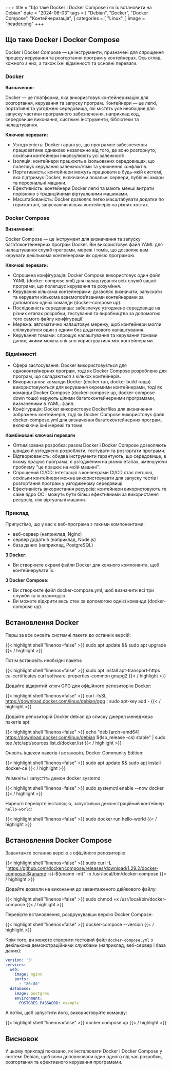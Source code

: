 +++
title = "Що таке Docker і Docker Compose і як їх встановити на Debian"
date = "2024-06-03"
tags = [
    "Debian",
    "Docker",
    "Docker Compose",
    "Контейнеризація",
]
categories = [
    "Linux",
]
image = "header.png"
+++

## Що таке Docker і Docker Compose

Docker і Docker Compose — це інструменти, призначені для спрощення процесу керування та розгортання програм у контейнерах. Ось огляд кожного з них, а також їхні відмінності та основні переваги.

### Docker

**Визначення:**

Docker — це платформа, яка використовує контейнеризацію для розгортання, керування та запуску програм. Контейнери — це легкі, портативні та узгоджені середовища, які містять усе необхідне для запуску частини програмного забезпечення, наприклад код, середовище виконання, системні інструменти, бібліотеки та налаштування.

**Ключові переваги:**

- Узгодженість: Docker гарантує, що програмне забезпечення працюватиме однаково незалежно від того, де воно розгорнуто, оскільки контейнери інкапсулюють усі залежності.
- Ізоляція: контейнери працюють в ізольованих середовищах, що полегшує керування залежностями та уникнення конфліктів.
- Портативність: контейнери можуть працювати в будь-якій системі, яка підтримує Docker, включаючи локальні сервери, публічні хмари та персональні машини.
- Ефективність: контейнери Docker легкі та мають менші витрати порівняно з традиційними віртуальними машинами.
- Масштабованість: Docker дозволяє легко масштабувати додатки по горизонталі, запускаючи кілька контейнерів на різних хостах.

### Docker Compose

**Визначення:**

Docker Compose — це інструмент для визначення та запуску багатоконтейнерних програм Docker. Він використовує файл YAML для налаштування служб програми, мереж і томів, що дозволяє вам керувати декількома контейнерами як однією програмою.

**Ключові переваги:**

- Спрощена конфігурація: Docker Compose використовує один файл YAML (docker-compose.yml) для налаштування всіх служб вашої програми, що полегшує керування та розуміння.
- Керування кількома контейнерами: дозволяє визначати, запускати та керувати кількома взаємопов’язаними контейнерами за допомогою однієї команди (docker-compose up).
- Послідовність середовища: забезпечує узгоджене середовище на різних етапах розробки, тестування та виробництва за допомогою того самого файлу конфігурації.
- Мережа: автоматично налаштовує мережу, щоб контейнери могли спілкуватися один з одним без додаткового налаштування.
- Керування томами: спрощує налаштування та керування томами даних, якими можна спільно користуватися між контейнерами.

### Відмінності

- Сфера застосування: Docker використовується для одноконтейнерних програм, тоді як Docker Compose розроблено для програм, що складаються з кількох контейнерів.
- Використання: команди Docker (docker run, docker build тощо) використовуються для керування окремими контейнерами, тоді як команди Docker Compose (docker-compose up, docker-compose down тощо) керують цілими багатоконтейнерними програмами, визначеними в YAML. файл.
- Конфігурація: Docker використовує Dockerfiles для визначення зображень контейнерів, тоді як Docker Compose використовує файл docker-compose.yml для визначення багатоконтейнерних програм, включаючи їхні мережі та томи.

**Комбіновані ключові переваги**

- Оптимізована розробка: разом Docker і Docker Compose дозволяють швидко й узгоджено розробляти, тестувати та розгортати програми.
- Відтворюваність: обидва інструменти гарантують, що середовище, в якому працює програма, є узгодженим на різних етапах, зменшуючи проблему "це працює на моїй машині".
- Спрощений CI/CD: інтеграція з конвеєрами CI/CD стає легшою, оскільки контейнери можна використовувати для запуску тестів і розгортання програм у узгодженому середовищі.
- Ефективність використання ресурсів: контейнери використовують те саме ядро ​​ОС і можуть бути більш ефективними за використання ресурсів, ніж віртуальні машини.

### Приклад

Припустімо, що у вас є веб-програма з такими компонентами:

- веб-сервер (наприклад, Nginx)
- сервер додатків (наприклад, Node.js)
- база даних (наприклад, PostgreSQL)

**З Docker:**

- Ви створюєте окремі файли Docker для кожного компонента, щоб контейнерувати їх.

**З Docker Compose:**

- Ви створюєте файл docker-compose.yml, щоб визначити всі три служби та їх взаємодію.
- Ви можете відкрити весь стек за допомогою однієї команди (docker-compose up).

## Встановлення Docker 

Перш за все оновіть системні пакети до останніх версій:

{{< highlight shell "linenos=false" >}}
sudo apt update && sudo apt upgrade
{{< / highlight >}}

Потім встановіть необхідні пакети:

{{< highlight shell "linenos=false" >}}
sudo apt install apt-transport-https ca-certificates curl software-properties-common gnupg2
{{< / highlight >}}

Додайте відкритий ключ GPG для офіційного репозиторію Docker:

{{< highlight shell "linenos=false" >}}
curl -fsSL https://download.docker.com/linux/debian/gpg | sudo apt-key add -
{{< / highlight >}}

Додайте репозиторій Docker debian до списку джерел менеджера пакетів apt:

{{< highlight shell "linenos=false" >}}
echo "deb [arch=amd64] https://download.docker.com/linux/debian $(lsb_release -cs) stable" | sudo tee /etc/apt/sources.list.d/docker.list
{{< / highlight >}}

Оновіть індекси пакетів і встановіть Docker Community Edition:

{{< highlight shell "linenos=false" >}}
sudo apt update && sudo apt install docker-ce
{{< / highlight >}}

Увімкніть і запустіть демон docker systemd:

{{< highlight shell "linenos=false" >}}
sudo systemctl enable --now docker
{{< / highlight >}}

Нарешті перевірте інсталяцію, запустивши демонстраційний контейнер `hello-world`:

{{< highlight shell "linenos=false" >}}
sudo docker run hello-world
{{< / highlight >}}

## Встановлення Docker Compose 

Завантажте останню версію з офіційного репозиторію:

{{< highlight shell "linenos=false" >}}
sudo curl -L "https://github.com/docker/compose/releases/download/1.29.2/docker-compose-$(uname -s)-$(uname -m)" -o /usr/local/bin/docker-compose
{{< / highlight >}}

Додайте дозволи на виконання до завантаженого двійкового файлу:

{{< highlight shell "linenos=false" >}}
sudo chmod +x /usr/local/bin/docker-compose
{{< / highlight >}}

Перевірте встановлення, роздрукувавши версію Docker Compose:

{{< highlight shell "linenos=false" >}}
docker-compose --version
{{< / highlight >}}

Крім того, ви можете створити тестовий файл `docker-compose.yml` з декількома демонстраційними службами (наприклад, веб-сервер і база даних):

```yaml
version: '3'
services:
  web:
    image: nginx
    ports:
      - "80:80"
  database:
    image: postgres
    environment:
      POSTGRES_PASSWORD: example
```

А потім, щоб запустити його, використовуйте команду:

{{< highlight shell "linenos=false" >}}
docker compose up
{{< / highlight >}}

## Висновок

У цьому прикладі показано, як інсталювати Docker і Docker Compose у системі Debian, щоб вони доповнювали один одного під час розробки, розгортання та ефективного керування програмами.
